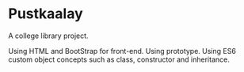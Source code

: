 # Pustkaalay
A college library project.

Using HTML and BootStrap for front-end.
Using prototype.
Using ES6 custom object concepts such as class, constructor and inheritance.